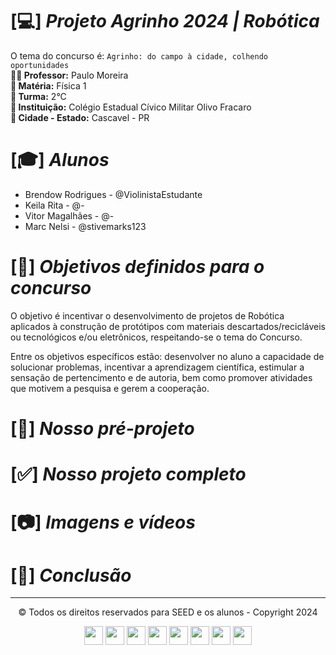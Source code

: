 # [💻] *Projeto Agrinho 2024 | Robótica*
O tema do concurso é: ```Agrinho: do campo à cidade, colhendo oportunidades``` <br>
**👨‍🏫 Professor:** Paulo Moreira <br>
**📘 Matéria:** Física 1 <br>
**💬 Turma:** 2°C <br>
**🏫 Instituição:** Colégio Estadual Cívico Militar Olivo Fracaro <br>
**🌆 Cidade - Estado:** Cascavel - PR <br> 



# [🎓] *Alunos*
<ul>
  <li> Brendow Rodrigues - @ViolinistaEstudante </li>
  <li> Keila Rita - @- </li>
  <li> Vitor Magalhães - @- </li>
  <li> Marc Nelsi - @stivemarks123 </li>
</ul>


# [📌] *Objetivos definidos para o concurso*
O objetivo é incentivar o desenvolvimento de projetos de Robótica aplicados à construção de protótipos  com materiais descartados/recicláveis ou tecnológicos e/ou eletrônicos, respeitando-se o tema do Concurso. 

Entre os objetivos específicos estão: desenvolver no aluno a capacidade de solucionar problemas,  incentivar a aprendizagem científica, estimular a sensação de pertencimento e de autoria, bem como  promover atividades que motivem a pesquisa e gerem a cooperação. 

# [🔰] *Nosso pré-projeto*

# [✅] *Nosso projeto completo*

# [📷] *Imagens e vídeos*

# [🏅] *Conclusão*
<hr>
<p align="center" >© Todos os direitos reservados para SEED e os alunos - Copyright 2024 </p>
<div align= "center">
  <img height="30" widht="40" src="https://cdn.jsdelivr.net/gh/devicons/devicon@latest/icons/arduino/arduino-original.svg" />
  <img height="30" widht="40" src="https://cdn.jsdelivr.net/gh/devicons/devicon@latest/icons/css3/css3-original.svg" />
  <img height="30" widht="40" src="https://cdn.jsdelivr.net/gh/devicons/devicon@latest/icons/c/c-original.svg" />
  <img height="30" widht="40" src="https://cdn.jsdelivr.net/gh/devicons/devicon@latest/icons/figma/figma-original.svg" />
  <img height="30" widht="40" src="https://cdn.jsdelivr.net/gh/devicons/devicon@latest/icons/github/github-original.svg" />
  <img height="30" widht="40" src="https://cdn.jsdelivr.net/gh/devicons/devicon@latest/icons/javascript/javascript-original.svg" />
  <img height="30" widht="40" src="https://cdn.jsdelivr.net/gh/devicons/devicon@latest/icons/html5/html5-original.svg" />
  <img height="30" widht="40" src="https://cdn.jsdelivr.net/gh/devicons/devicon@latest/icons/vscode/vscode-original.svg" />
</div>
